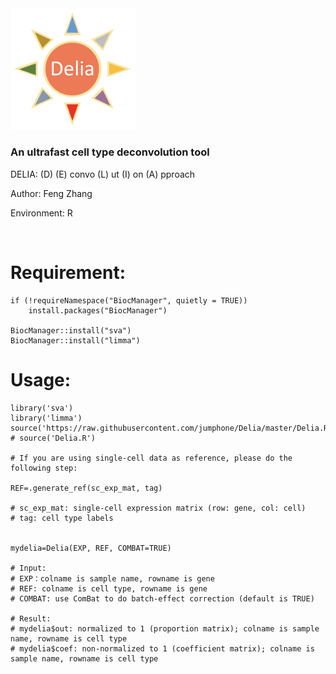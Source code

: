 <img src="https://github.com/jumphone/Delia/blob/master/img/Delia_LOGO.png" width="200">


### An ultrafast cell type deconvolution tool

DELIA: (D) (E) convo (L) ut (I) on (A) pproach

Author: Feng Zhang

Environment: R 

</br>

# Requirement:

    if (!requireNamespace("BiocManager", quietly = TRUE))
        install.packages("BiocManager")
        
    BiocManager::install("sva")
    BiocManager::install("limma")

# Usage:

    library('sva')
    library('limma')
    source('https://raw.githubusercontent.com/jumphone/Delia/master/Delia.R')
    # source('Delia.R')
    
    # If you are using single-cell data as reference, please do the following step:
    
    REF=.generate_ref(sc_exp_mat, tag)
    
    # sc_exp_mat: single-cell expression matrix (row: gene, col: cell)
    # tag: cell type labels
    
    
    mydelia=Delia(EXP, REF, COMBAT=TRUE)
        
    # Input:            
    # EXP：colname is sample name, rowname is gene
    # REF: colname is cell type, rowname is gene 
    # COMBAT: use ComBat to do batch-effect correction (default is TRUE)

    # Result:   
    # mydelia$out: normalized to 1 (proportion matrix); colname is sample name, rowname is cell type
    # mydelia$coef: non-normalized to 1 (coefficient matrix); colname is sample name, rowname is cell type
    
    



